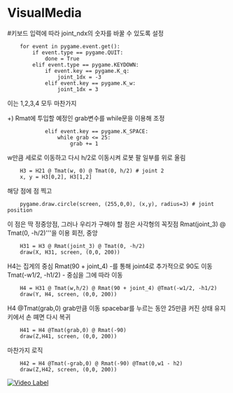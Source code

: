 # VisualMedia

#키보드 입력에 따라 joint_ndx의 숫자를 바꿀 수 있도록 설정

        for event in pygame.event.get():
            if event.type == pygame.QUIT:
                done = True
            elif event.type == pygame.KEYDOWN:
                if event.key == pygame.K_q:
                    joint_1dx = -3
                elif event.key == pygame.K_w:
                    joint_1dx = 3

이는 1,2,3,4 모두 마찬가지

+) Rmat에 투입할 예정인 grab변수를 while문을 이용해 조정

                elif event.key == pygame.K_SPACE:
                    while grab <= 25:
                        grab += 1


w만큼 세로로 이동하고 다시 h/2로 이동시켜 로봇 팔 일부를 위로 올림

        H3 = H21 @ Tmat(w, 0) @ Tmat(0, h/2) # joint 2
        x, y = H3[0,2], H3[1,2]
        
해당 점에 점 찍고
        
        pygame.draw.circle(screen, (255,0,0), (x,y), radius=3) # joint position
        
이 점은 딱 정중앙점, 그러나 우리가 구해야 할 점은 사각형의 꼭짓점
Rmat(joint_3) @ Tmat(0, -h/2)'''을 이용 회전, 중앙
        
        H31 = H3 @ Rmat(joint_3) @ Tmat(0, -h/2)
        draw(X, H31, screen, (0,0, 200))

H4는 집게의 중심
Rmat(90 + joint_4) -를 통해 joint4로 추가적으로 90도 이동
Tmat(-w1/2, -h1/2) - 중심을 그에 따라 이동
        
        H4 = H31 @ Tmat(w,h/2) @ Rmat(90 + joint_4) @Tmat(-w1/2, -h1/2)
        draw(Y, H4, screen, (0,0, 200))
        

H4 @Tmat(grab,0)
grab만큼 이동
spacebar를 누르는 동안 25만큼 커진 상태 유지
키에서 손 뗴면 다시 복귀
        
        H41 = H4 @Tmat(grab,0) @ Rmat(-90)
        draw(Z,H41, screen, (0,0, 200))
        
마찬가지 로직
        
        H42 = H4 @Tmat(-grab,0) @ Rmat(-90) @Tmat(0,w1 - h2) 
        draw(Z,H42, screen, (0,0, 200))
        

[![Video Label](https://www.youtube.com/watch?v=HzriY9Tm3eQ.jpg)](https://www.youtube.com/watch?v=HzriY9Tm3eQ)
